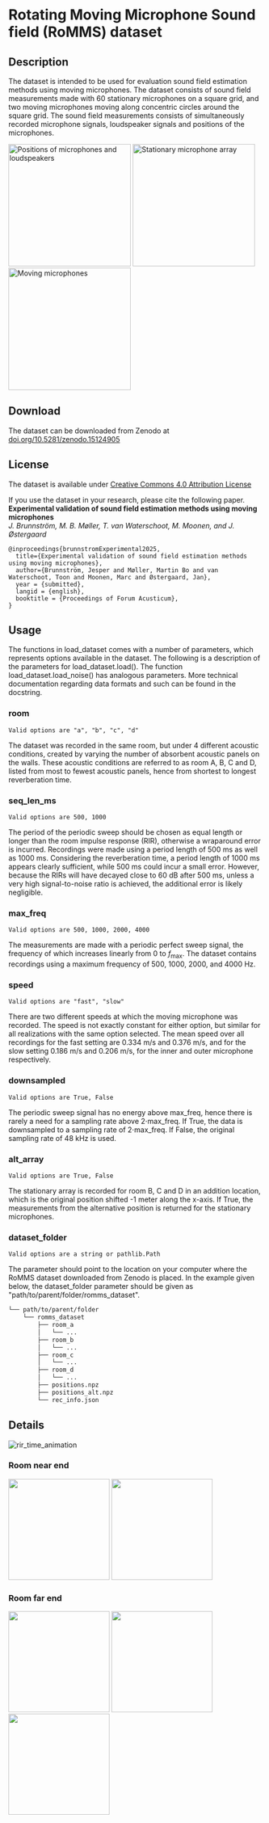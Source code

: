 # Rotating Moving Microphone Sound field (RoMMS) dataset
## Description
The dataset is intended to be used for evaluation sound field estimation methods using moving microphones. The dataset consists of sound field measurements made with 60 stationary microphones on a square grid, and two moving microphones moving along concentric circles around the square grid. The sound field measurements consists of simultaneously recorded microphone signals, loudspeaker signals and positions of the microphones. 


<img src="https://github.com/user-attachments/assets/651d0454-7811-40e0-b13f-844cf588dded" height="242" alt="Positions of microphones and loudspeakers">
<img src="https://github.com/user-attachments/assets/951e283b-c37e-47a6-97a6-560b924385e4" height="242" alt="Stationary microphone array">
<img src="https://github.com/user-attachments/assets/683acb43-60f0-4c0f-9d53-0d27c740be0b" height="242" alt="Moving microphones">



## Download
The dataset can be downloaded from Zenodo at [doi.org/10.5281/zenodo.15124905](https://doi.org/10.5281/zenodo.15124905)

## License
The dataset is available under [Creative Commons 4.0 Attribution License](LICENSE)

If you use the dataset in your research, please cite the following paper.\
**Experimental validation of sound field estimation methods using moving microphones**\
*J. Brunnström, M. B. Møller, T. van Waterschoot, M. Moonen, and J. Østergaard*
```
@inproceedings{brunnstromExperimental2025,
  title={Experimental validation of sound field estimation methods using moving microphones}, 
  author={Brunnström, Jesper and Møller, Martin Bo and van Waterschoot, Toon and Moonen, Marc and Østergaard, Jan},
  year = {submitted},
  langid = {english},
  booktitle = {Proceedings of Forum Acusticum},
}
```

## Usage
The functions in load_dataset comes with a number of parameters, which represents options available in the dataset. The following is a description of the parameters for load_dataset.load(). The function load_dataset.load_noise() has analogous parameters. More technical documentation regarding data formats and such can be found in the docstring. 

### room
`Valid options are "a", "b", "c", "d"`

The dataset was recorded in the same room, but under 4 different acoustic conditions, created by varying the number of absorbent acoustic panels on the walls. These acoustic conditions are referred to as room A, B, C and D,
listed from most to fewest acoustic panels, hence from shortest to longest reverberation time. 


### seq_len_ms
`Valid options are 500, 1000`

The period of the periodic sweep should be chosen as equal length or longer than the room impulse response (RIR), otherwise a wraparound error is incurred. Recordings were made using a period length of 500 ms as well as 1000 ms. Considering the reverberation time, a period length of 1000 ms appears clearly sufficient, while
500 ms could incur a small error. However, because the RIRs will have decayed close to 60 dB after 500 ms, unless a very high signal-to-noise ratio is achieved, the additional error is likely negligible.

### max_freq
`Valid options are 500, 1000, 2000, 4000`

The measurements are made with a periodic perfect sweep signal, the frequency of which increases linearly from 0 to $f_{\text{max}}$. The dataset contains recordings using a maximum frequency of 500, 1000, 2000, and 4000 Hz. 

### speed
`Valid options are "fast", "slow"`

There are two different speeds at which the moving microphone was recorded. The speed is not exactly constant for either option, but similar for all realizations with the same option selected. The mean speed over all recordings for the fast setting are 0.334 m/s and 0.376 m/s, and for the slow setting 0.186 m/s and 0.206 m/s, for the inner and outer microphone respectively. 

### downsampled
`Valid options are True, False`

The periodic sweep signal has no energy above max_freq, hence there is rarely a need for a sampling rate above $`2 \cdot`$max_freq. If True, the data is downsampled to a sampling rate of $`2 \cdot`$max_freq. If False, the original sampling rate of 48 kHz is used. 

### alt_array
`Valid options are True, False`

The stationary array is recorded for room B, C and D in an addition location, which is the original position shifted -1 meter along the x-axis. If True, the measurements from the alternative position is returned for the stationary microphones. 

### dataset_folder
`Valid options are a string or pathlib.Path`

The parameter should point to the location on your computer where the RoMMS dataset downloaded from Zenodo is placed. In the example given below, the dataset_folder parameter should be given as "path/to/parent/folder/romms_dataset". 
```bash
└── path/to/parent/folder
    └── romms_dataset
        ├── room_a
        │   └── ...
        ├── room_b
        │   └── ...
        ├── room_c
        │   └── ...
        ├── room_d
        │   └── ...
        ├── positions.npz
        ├── positions_alt.npz
        └── rec_info.json
```

## Details
![rir_time_animation](https://github.com/user-attachments/assets/f17b02c8-61a3-4590-9921-6b8193d13b69)


### Room near end 
<img src="https://github.com/user-attachments/assets/aafbcba0-9f9c-4cef-b80d-f2595decac35" height="200">
<img src="https://github.com/user-attachments/assets/2bb4b850-ef92-403b-9c9c-732344f2117a" height="200">

### Room far end
<img src="https://github.com/user-attachments/assets/ef842646-f9a4-4450-9c55-5b4b0522c41d" height="200">
<img src="https://github.com/user-attachments/assets/d7d4961a-3f7f-4832-8671-66aa33cf0592" height="200">
<img src="https://github.com/user-attachments/assets/3edfd384-71a2-4af6-b950-f3b078d8ec8a" height="200">






